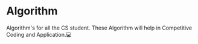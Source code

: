 # Algorithm
Algorithm's for all the CS student. These Algorithm will help in Competitive Coding and Application.💻
